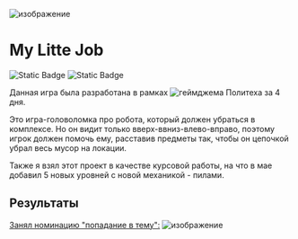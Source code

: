 ![изображение](https://github.com/user-attachments/assets/135d2a88-95c1-4e56-bedb-63293a2b9b02)

# My Litte Job

![Static Badge](https://img.shields.io/badge/Stack-Unity_%2B_%D0%A1%23-green?color=34C924)
![Static Badge](https://img.shields.io/badge/February_2024-8A2BE2)

Данная игра была разработана в рамках ![геймджема Политеха](https://itch.io/jam/mospolyjam-2) за 4 дня.

Это игра-головоломка про робота, который должен убраться в комплексе. Но он видит только вверх-ввниз-влево-вправо, поэтому игрок должен помочь ему, расставив предметы так, чтобы он цепочкой убрал весь мусор на локации.

Также я взял этот проект в качестве курсовой работы, на что в мае добавил 5 новых уровней с новой механикой - пилами.
## Результаты
[Занял номинацию "попадание в тему":](https://vk.com/mospolyjam?w=wall-218423239_417)
![изображение](https://github.com/user-attachments/assets/e7a4bef3-4091-4dc0-939b-428165facf18)
